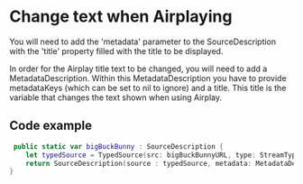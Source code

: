 # Change text when Airplaying

You will need to add the 'metadata' parameter to the SourceDescription with the 'title' property filled with the title to be displayed.

In order for the Airplay title text to be changed, you will need to add a MetadataDescription. Within this MetadataDescription you have to provide metadataKeys (which can be set to nil to ignore) and a title. This title is the variable that changes the text shown when using Airplay.

## Code example

```swift
 public static var bigBuckBunny : SourceDescription {
    let typedSource = TypedSource(src: bigBuckBunnyURL, type: StreamType.hls)
    return SourceDescription(source : typedSource, metadata: MetadataDescription(metadataKeys: nil, title: "A title"))
}
```
